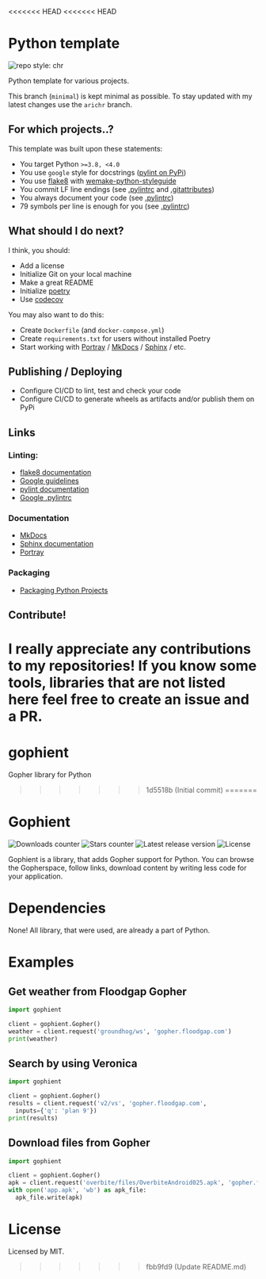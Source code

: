 <<<<<<< HEAD
<<<<<<< HEAD
# Python template
![repo style: chr](https://img.shields.io/badge/repo%20style-chr-blueviolet?logo=github&style=flat-square)

Python template for various projects.

This branch (`minimal`) is kept minimal as possible. To stay updated with my latest changes use the `arichr` branch.

## For which projects..?
This template was built upon these statements:
 * You target Python `>=3.8, <4.0`
 * You use `google` style for docstrings ([pylint on PyPi](https://pypi.org/project/pylint/))
 * You use [flake8](https://pypi.org/project/flake8/) with [wemake-python-styleguide](https://pypi.org/project/wemake-python-styleguide/)
 * You commit LF line endings (see [.pylintrc](https://github.com/arichr/python-template/blob/main/.pylintrc#L28) and [.gitattributes](https://github.com/arichr/python-template/blob/main/.gitattributes))
 * You always document your code (see [.pylintrc](https://github.com/arichr/python-template/blob/main/.pylintrc#L23))
 * 79 symbols per line is enough for you (see [.pylintrc](https://github.com/arichr/python-template/blob/main/.pylintrc#L34))

## What should I do next?
I think, you should:
 * Add a license
 * Initialize Git on your local machine
 * Make a great README
 * Initialize [poetry](https://pypi.org/project/poetry/)
 * Use [codecov](https://pypi.org/project/codecov/)

You may also want to do this:
 * Create `Dockerfile` (and `docker-compose.yml`)
 * Create `requirements.txt` for users without installed Poetry
 * Start working with [Portray](https://pypi.org/project/portray/) / [MkDocs](https://pypi.org/project/mkdocs/) / [Sphinx](https://pypi.org/project/Sphinx/) / etc.

## Publishing / Deploying
 * Configure CI/CD to lint, test and check your code
 * Configure CI/CD to generate wheels as artifacts and/or publish them on PyPi

## Links
### Linting:
 * [flake8 documentation](https://flake8.pycqa.org/en/latest/index.html)
 * [Google guidelines](https://google.github.io/styleguide/pyguide.html)
 * [pylint documentation](https://pylint.pycqa.org/en/latest/index.html)
 * [Google .pylintrc](https://google.github.io/styleguide/pylintrc)
### Documentation
 * [MkDocs](https://www.mkdocs.org/)
 * [Sphinx documentation](https://www.sphinx-doc.org/en/master/index.html)
 * [Portray](https://timothycrosley.github.io/portray/)
### Packaging
 * [Packaging Python Projects](https://packaging.python.org/en/latest/tutorials/packaging-projects/)

## Contribute!
I really appreciate any contributions to my repositories! If you know some tools, libraries that are not listed here feel free to create an issue and a PR.
=======
# gophient
Gopher library for Python
>>>>>>> 1d5518b (Initial commit)
=======
# Gophient
![Downloads counter](https://shields.io/github/downloads/arichr/gophient/total?style=flat-square)
![Stars counter](https://shields.io/github/stars/arichr/gophient?style=flat-square)
![Latest release version](https://img.shields.io/github/v/tag/arichr/gophient?label=latest&style=flat-square)
![License](https://shields.io/github/license/arichr/gophient?style=flat-square)

Gophient is a library, that adds Gopher support for Python. You can browse the Gopherspace, follow links, download content by writing less code for your application.
# Dependencies
None! All library, that were used, are already a part of Python.
# Examples
## Get weather from Floodgap Gopher
```python
import gophient

client = gophient.Gopher()
weather = client.request('groundhog/ws', 'gopher.floodgap.com')
print(weather)
```
## Search by using Veronica
```python
import gophient

client = gophient.Gopher()
results = client.request('v2/vs', 'gopher.floodgap.com', 
  inputs={'q': 'plan 9'})
print(results)
```
## Download files from Gopher
```python
import gophient

client = gophient.Gopher()
apk = client.request('overbite/files/OverbiteAndroid025.apk', 'gopher.floodgap.com')
with open('app.apk', 'wb') as apk_file:
  apk_file.write(apk)
```
# License
Licensed by MIT.
>>>>>>> fbb9fd9 (Update README.md)
